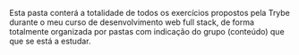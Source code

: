 Esta pasta conterá a totalidade de todos os exercícios propostos pela Trybe durante o meu curso de desenvolvimento web full stack, de forma totalmente organizada por pastas com indicação do grupo (conteúdo) que que se está a estudar.
